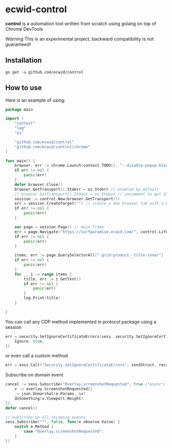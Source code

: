 # ecwid-control
**control** is a automation tool written from scratch using golang on top of Chrome DevTools

_Warning_ This is an experimental project, backward compatibility is not guaranteed!

## Installation
`go get -u github.com/ecwid/control`

## How to use

Here is an example of using:

```go
package main

import (
	"context"
	"log"
	"os"

	"github.com/ecwid/control"
	"github.com/ecwid/control/chrome"
)

func main() {
	browser, err := chrome.Launch(context.TODO(), "--disable-popup-blocking") // you can specify more startup parameters for chrome
	if err != nil {
		panic(err)
	}
	defer browser.Close()
	browser.GetTransport().Stderr = os.Stderr // enabled by default
	// browser.GetTransport().Stdout = os.Stdout // uncomment to get CDP logs
	session := control.New(browser.GetTransport())
	err = session.CreateTarget("") // create a new browser tab with a blank page
	if err != nil {
		panic(err)
	}

	var page = session.Page() // main frame 
	err = page.Navigate("https://surfparadise.ecwid.com/", control.LifecycleIdleNetwork)
	if err != nil {
		panic(err)
	}

	items, err := page.QuerySelectorAll(".grid-product__title-inner")
	if err != nil {
		panic(err)
	}
	for _, i := range items {
		title, err := i.GetText()
		if err != nil {
			panic(err)
		}
		log.Print(title)
	}

}
```

You can call any CDP method implemented in protocol package using a session
```go
err = security.SetIgnoreCertificateErrors(sess, security.SetIgnoreCertificateErrorsArgs{
    Ignore: true,
})
```

or even call a custom method
```go
err = sess.Call("Security.setIgnoreCertificateErrors", sendStruct, receiveStruct)
```

Subscribe on domain event
```go
cancel := sess.Subscribe("Overlay.screenshotRequested", true /*async*/, func(e observe.Value) {
    v := overlay.ScreenshotRequested{}
    _= json.Unmarshal(e.Params, &v)
    doSomething(v.Viewport.Height)
})
defer cancel()

// Subscribe on all incoming events
sess.Subscribe("*", false, func(e observe.Value) {
    switch e.Method {
        case "Overlay.screenshotRequested":
    }
})

```
